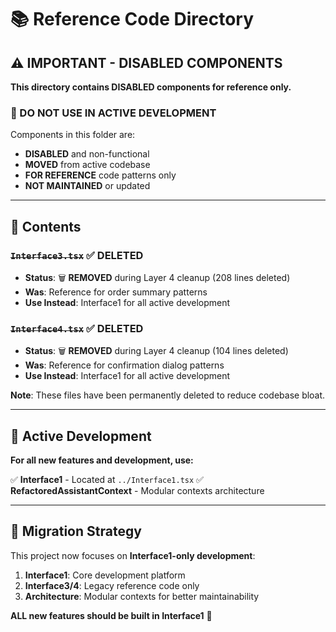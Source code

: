 # 📚 Reference Code Directory

## ⚠️ IMPORTANT - DISABLED COMPONENTS

**This directory contains DISABLED components for reference only.**

### 🚫 DO NOT USE IN ACTIVE DEVELOPMENT

Components in this folder are:

- **DISABLED** and non-functional
- **MOVED** from active codebase
- **FOR REFERENCE** code patterns only
- **NOT MAINTAINED** or updated

---

## 📂 Contents

### ~~`Interface3.tsx`~~ ✅ **DELETED**

- **Status**: 🗑️ **REMOVED** during Layer 4 cleanup (208 lines deleted)
- **Was**: Reference for order summary patterns
- **Use Instead**: Interface1 for all active development

### ~~`Interface4.tsx`~~ ✅ **DELETED**

- **Status**: 🗑️ **REMOVED** during Layer 4 cleanup (104 lines deleted)
- **Was**: Reference for confirmation dialog patterns
- **Use Instead**: Interface1 for all active development

**Note**: These files have been permanently deleted to reduce codebase bloat.

---

## 🎯 Active Development

**For all new features and development, use:**

✅ **Interface1** - Located at `../Interface1.tsx` ✅ **RefactoredAssistantContext** - Modular
contexts architecture

---

## 🔄 Migration Strategy

This project now focuses on **Interface1-only development**:

1. **Interface1**: Core development platform
2. **Interface3/4**: Legacy reference code only
3. **Architecture**: Modular contexts for better maintainability

**ALL new features should be built in Interface1** 🚀
